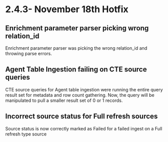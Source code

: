 # 2.4.3- November 18th Hotfix ​

## Enrichment parameter parser picking wrong relation\_id <a href="schema-lock" id="schema-lock"></a>

Enrichment parameter parser was picking the wrong relation\_id and throwing parse errors.

## Agent Table Ingestion failing on CTE source queries <a href="snowflake-0-record-outputs" id="snowflake-0-record-outputs"></a>

CTE source queries for Agent table ingestion were running the entire query result set for metadata and row count gathering. Now, the query will be manipulated to pull a smaller result set of 0 or 1 records.

## Incorrect source status for Full refresh sources <a href="snowflake-0-record-outputs" id="snowflake-0-record-outputs"></a>

Source status is now correctly marked as Failed for a failed ingest on a Full refresh type source
